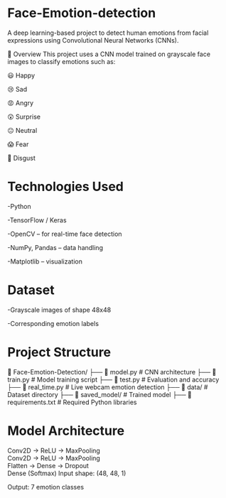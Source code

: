 # Face-Emotion-detection
A deep learning-based project to detect human emotions from facial expressions using Convolutional Neural Networks (CNNs).

🚀 Overview
This project uses a CNN model trained on grayscale face images to classify emotions such as:

😃 Happy

😢 Sad

😡 Angry

😲 Surprise

😐 Neutral

😱 Fear

🤢 Disgust

# Technologies Used
-Python

-TensorFlow / Keras

-OpenCV – for real-time face detection

-NumPy, Pandas – data handling

-Matplotlib – visualization


# Dataset

-Grayscale images of shape 48x48

-Corresponding emotion labels

# Project Structure
📂 Face-Emotion-Detection/
├── 📄 model.py           # CNN architecture
├── 📄 train.py           # Model training script
├── 📄 test.py            # Evaluation and accuracy
├── 📄 real_time.py       # Live webcam emotion detection
├── 📁 data/              # Dataset directory
├── 📁 saved_model/       # Trained model
├── 📄 requirements.txt   # Required Python libraries

# Model Architecture
Conv2D → ReLU → MaxPooling  
Conv2D → ReLU → MaxPooling  
Flatten → Dense → Dropout  
Dense (Softmax)
Input shape: (48, 48, 1)

Output: 7 emotion classes



